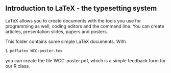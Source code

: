 ## Introduction to LaTeX - the typesetting system

LaTeX allows you to create documents with the tools you use for programming as well, coding editors and the command line. You can create articles, presentation slides, papers and posters.

This folder contains some simple LaTeX documents. With

```bash
$ pdflatex WCC-poster.tex
```

you can create the file WCC-poster.pdf, which is a simple feedback form for our R class.
